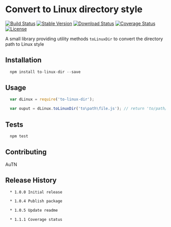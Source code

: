 # Convert to Linux directory style #

[![Build Status](https://img.shields.io/travis/autn/to-linux-dir/master.svg)](https://travis-ci.org/autn/to-linux-dir)
[![Stable Version](https://img.shields.io/npm/v/to-linux-dir.svg)](https://www.npmjs.com/package/to-linux-dir)
[![Download Status](https://img.shields.io/npm/dt/to-linux-dir.svg)](https://www.npmjs.com/package/to-linux-dir)
[![Coverage Status](https://coveralls.io/repos/github/autn/to-linux-dir/badge.svg?branch=master)](https://coveralls.io/github/autn/to-linux-dir?branch=master)
[![License](https://img.shields.io/github/license/autn/to-linux-dir.svg)](https://github.com/autn/to-linux-dir/master/LICENSE)

A small library providing utility methods `toLinuxDir` to convert the directory path to Linux style

## Installation

```js
  npm install to-linux-dir --save
```

## Usage

```js
  var dLinux = require('to-linux-dir');

  var ouput = dLinux.toLinuxDir('to\path\file.js'); // return 'to/path/file.js'
```

## Tests

```js
  npm test
```

## Contributing

AuTN

## Release History

```sh
  * 1.0.0 Initial release

  * 1.0.4 Publish package

  * 1.0.5 Update readme

  * 1.1.1 Coverage status
```
